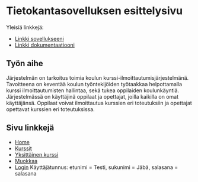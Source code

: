 # Tietokantasovelluksen esittelysivu

Yleisiä linkkejä:

* [Linkki sovellukseeni](https://sarapajo.users.cs.helsinki.fi/tsoha/)
* [Linkki dokumentaatiooni](https://github.com/JoonasSa/Tsoha-Bootstrap/blob/master/doc/dokumentaatio.pdf)

## Työn aihe

Järjestelmän on tarkoitus toimia koulun kurssi-ilmoittautumisjärjestelmänä. Tavoitteena on  keventää koulun työntekijöiden työtaakkaa helpottamalla kurssi ilmoittautumisten hallintaa, sekä tukea oppilaiden koulunkäyntiä. Järjestelmässä on käyttäjinä oppilaat ja opettajat, joilla kaikilla on omat käyttäjänsä. Oppilaat voivat ilmoittautua kurssien eri toteutuksiin ja opettajat opettavat kurssien eri toteutuksissa.

## Sivu linkkejä

* [Home](http://sarapajo.users.cs.helsinki.fi/tsoha/)
* [Kurssit](http://sarapajo.users.cs.helsinki.fi/tsoha/kurssi/kurssit)
* [Yksittäinen kurssi](http://sarapajo.users.cs.helsinki.fi/tsoha/kurssi/show/1)
* [Muokkaa](http://sarapajo.users.cs.helsinki.fi/tsoha/kurssi/1/edit)
* [Login](http://sarapajo.users.cs.helsinki.fi/tsoha/user/login)
Käyttäjätunnus: etunimi = Testi, sukunimi = Jäbä, salasana = salasana
